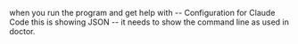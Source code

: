  when you run the program and get help with -- Configuration for Claude Code
 this is showing JSON -- it needs to show the command line as used in doctor.
